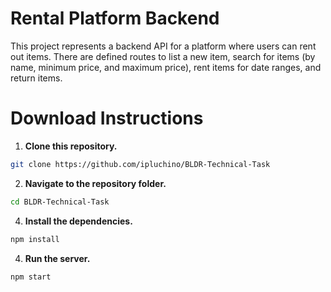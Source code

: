 # Rental Platform Backend
This project represents a backend API for a platform where users can rent out items. There are defined routes to list a new item, search for items (by name, minimum price, and maximum price), rent items for date ranges, and return items.

# Download Instructions
1. **Clone this repository.**
```bash
git clone https://github.com/ipluchino/BLDR-Technical-Task
```
2. **Navigate to the repository folder.**
```bash
cd BLDR-Technical-Task
```
4. **Install the dependencies.**
```bash
npm install
```
4. **Run the server.**
```bash
npm start
```
